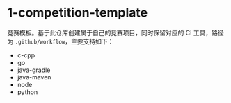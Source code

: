 # 1-competition-template

竞赛模板。基于此仓库创建属于自己的竞赛项目，同时保留对应的 CI 工具，路径为 `.github/workflow`，主要支持如下：

- c-cpp
- go
- java-gradle
- java-maven
- node
- python
